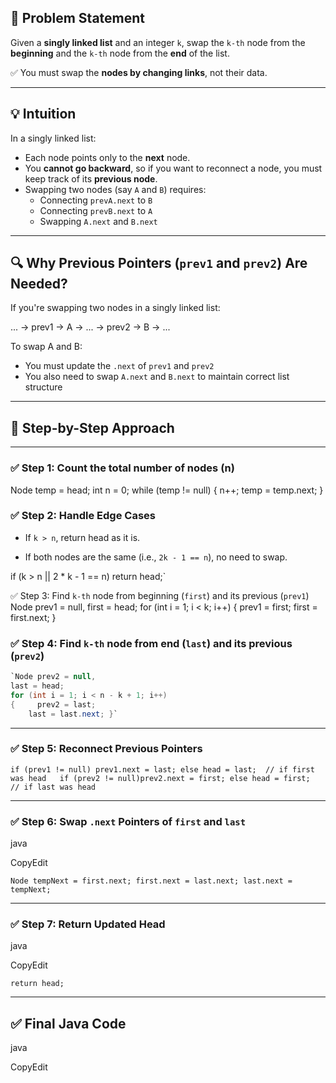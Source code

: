 

## 🚩 Problem Statement

Given a **singly linked list** and an integer `k`, swap the `k-th` node from the **beginning** and the `k-th` node from the **end** of the list.

✅ You must swap the **nodes by changing links**, not their data.

---

## 💡 Intuition

In a singly linked list:

- Each node points only to the **next** node.
- You **cannot go backward**, so if you want to reconnect a node, you must keep track of its **previous node**.
- Swapping two nodes (say `A` and `B`) requires:
  - Connecting `prevA.next` to `B`
  - Connecting `prevB.next` to `A`
  - Swapping `A.next` and `B.next`

---

## 🔍 Why Previous Pointers (`prev1` and `prev2`) Are Needed?

If you're swapping two nodes in a singly linked list:

... → prev1 → A → ... → prev2 → B → ...



To swap A and B:

- You must update the `.next` of `prev1` and `prev2`
- You also need to swap `A.next` and `B.next` to maintain correct list structure

---

## 🧠 Step-by-Step Approach

---

### ✅ Step 1: Count the total number of nodes (n)


Node temp = head;
int n = 0;
while (temp != null) {
    n++;
    temp = temp.next;
}

### ✅ Step 2: Handle Edge Cases

- If `k > n`, return head as it is.
    
- If both nodes are the same (i.e., `2k - 1 == n`), no need to swap.
    
if (k > n || 2 * k - 1 == n) return head;`

✅ Step 3: Find `k-th` node from beginning (`first`) and its previous (`prev1`)
Node prev1 = null, first = head;
for (int i = 1; i < k; i++) {
    prev1 = first;
    first = first.next;
}

### ✅ Step 4: Find `k-th` node from end (`last`) and its previous (`prev2`)

```java
`Node prev2 = null, 
last = head; 
for (int i = 1; i < n - k + 1; i++)
{     prev2 = last;   
    last = last.next; }`

```
---

### ✅ Step 5: Reconnect Previous Pointers

`if (prev1 != null) prev1.next = last;
else head = last;  // if first was head  
if (prev2 != null)prev2.next = first; else head = first;  // if last was head`

---

### ✅ Step 6: Swap `.next` Pointers of `first` and `last`

java

CopyEdit

`Node tempNext = first.next; first.next = last.next; last.next = tempNext;`

---

### ✅ Step 7: Return Updated Head

java

CopyEdit

`return head;`

---

## ✅ Final Java Code

java

CopyEdit